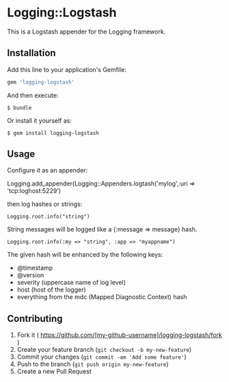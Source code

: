 # Logging::Logstash

This is a Logstash appender for the Logging framework.

## Installation

Add this line to your application's Gemfile:

```ruby
gem 'logging-logstash'
```

And then execute:

    $ bundle

Or install it yourself as:

    $ gem install logging-logstash

## Usage

Configure it as an appender:

Logging.add_appender(Logging::Appenders.logtash('mylog',:uri => 'tcp:loghost:5229')

then log hashes or strings:

    Logging.root.info("string")

String messages will be logged like a {:message => message} hash.

    Logging.root.info(:my => "string", :app => "myappname")

The given hash will be enhanced by the following keys:
 * @timestamp
 * @version
 * severity (uppercase name of log level)
 * host (host of the logger)
 * everything from the mdc (Mapped Diagnostic Context) hash

## Contributing

1. Fork it ( https://github.com/[my-github-username]/logging-logstash/fork )
2. Create your feature branch (`git checkout -b my-new-feature`)
3. Commit your changes (`git commit -am 'Add some feature'`)
4. Push to the branch (`git push origin my-new-feature`)
5. Create a new Pull Request
